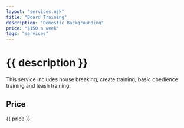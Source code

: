 ```yaml
---
layout: "services.njk"
title: "Board Training"
description: "Domestic Backgrounding"
price: "$150 a week"
tags: "services"
---
```


# {{ description }}

This service includes house breaking, create training, basic obedience training and leash training.

## Price

{{ price }}
